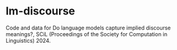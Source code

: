 # lm-discourse

Code and data for Do language models capture implied discourse meanings?, SCiL (Proceedings of the Society for Computation in Linguistics) 2024.
